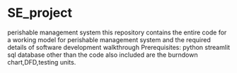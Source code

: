# SE_project
perishable management system 
this repository contains the entire code for a working model for perishable management system and the required details of software development walkthrough
Prerequisites:
  python 
  streamlit
  sql database
other than the code also included are the burndown chart,DFD,testing units.
